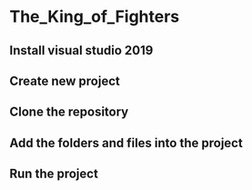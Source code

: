 # The_King_of_Fighters

## Install visual studio 2019

## Create new project

## Clone the repository

## Add the folders and files into the project

## Run the project
